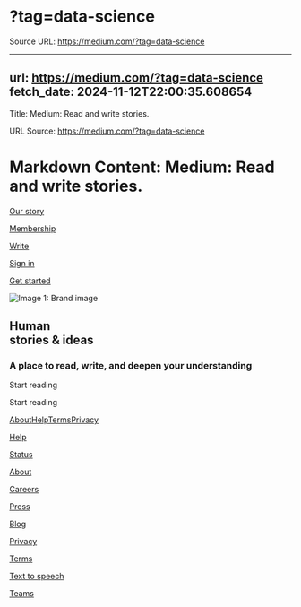 # ?tag=data-science

Source URL: https://medium.com/?tag=data-science

---
url: https://medium.com/?tag=data-science
fetch_date: 2024-11-12T22:00:35.608654
---

Title: Medium: Read and write stories.

URL Source: https://medium.com/?tag=data-science

Markdown Content:
Medium: Read and write stories.
===============
 

[](https://medium.com/)

[Our story](https://medium.com/about?autoplay=1)

[Membership](https://medium.com/membership)

[Write](https://medium.com/m/signin?operation=register&redirect=https%3A%2F%2Fmedium.com%2Fnew-story&source=--------------------------new_post_topnav-----------)

[Sign in](https://medium.com/m/signin?operation=login&redirect=https%3A%2F%2Fmedium.com%2F&source=--------------------------lo_home_nav-----------)

[Get started](https://medium.com/m/signin?operation=register&redirect=https%3A%2F%2Fmedium.com%2F&source=--------------------------lo_home_nav-----------)

![Image 1: Brand image](https://miro.medium.com/v2/format:webp/4*SdjkdS98aKH76I8eD0_qjw.png)

Human  
stories & ideas
-----------------------

### A place to read, write, and deepen your understanding

Start reading

Start reading

[About](https://medium.com/about?autoplay=1)[Help](https://help.medium.com/hc/en-us)[Terms](https://policy.medium.com/medium-terms-of-service-9db0094a1e0f)[Privacy](https://policy.medium.com/medium-privacy-policy-f03bf92035c9)

[Help](https://help.medium.com/hc/en-us)

[Status](https://medium.statuspage.io/)

[About](https://medium.com/about?autoplay=1)

[Careers](https://medium.com/jobs-at-medium/work-at-medium-959d1a85284e)

[Press](mailto:pressinquiries@medium.com)

[Blog](https://blog.medium.com/)

[Privacy](https://policy.medium.com/medium-privacy-policy-f03bf92035c9)

[Terms](https://policy.medium.com/medium-terms-of-service-9db0094a1e0f)

[Text to speech](https://speechify.com/medium)

[Teams](https://medium.com/business)

